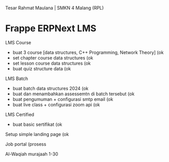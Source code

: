 Tesar Rahmat Maulana | SMKN 4 Malang (RPL)

# Frappe ERPNext LMS

LMS Course
- buat 3 course [data structures, C++ Programming, Network Theory] (ok
- set chapter course data structures (ok
- set lesson course data structures (ok
- buat quiz structure data (ok

LMS Batch
- buat batch data structures 2024 (ok
- buat dan menambahkan assessemtn di batch tersebut (ok
- buat pengumuman + configurasi smtp email (ok
- buat live class + configurasi zoom api (ok

LMS Certified
- buat basic sertifikat (ok

Setup simple landing page (ok

Job portal (prosess


Al-Waqiah murajaah 1-30